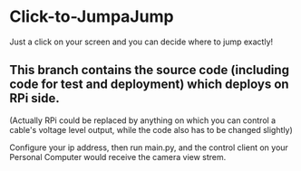 # Click-to-JumpaJump

 Just a click on your screen and you can decide where to jump exactly!

## This branch contains the source code (including code for test and deployment) which deploys on RPi side.

(Actually RPi could be replaced by anything on which you can control a cable's voltage level output, while the code also has to be changed slightly)

Configure your ip address, then run main.py, and the control client on your Personal Computer would receive the camera view strem.

